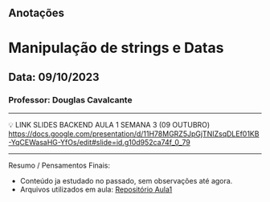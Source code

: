 ## Anotações

# Manipulação de strings e Datas

## Data: 09/10/2023

### Professor: Douglas Cavalcante

---

💡 LINK SLIDES BACKEND AULA 1 SEMANA 3 (09 OUTUBRO)
https://docs.google.com/presentation/d/11H78MGRZ5JpGjTNIZsqDLEf01KB-YqCEWasaHG-YfOs/edit#slide=id.g10d952ca74f_0_79

---

Resumo / Pensamentos Finais:

- Conteúdo ja estudado no passado, sem observações até agora.
- Arquivos utilizados em aula: [Repositório Aula1]()
